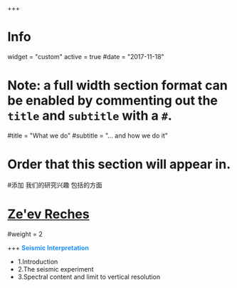 +++
# Info
widget = "custom"
active = true
#date = "2017-11-18"

# Note: a full width section format can be enabled by commenting out the `title` and `subtitle` with a `#`.
#title = "What we do"
#subtitle = "... and how we do it"

# Order that this section will appear in.
#添加 我们的研究兴趣 包括的方面
# [Ze'ev Reches](http://earthquakes.ou.edu/reches/)
#weight = 2

+++
<font color=DodgerBlue >**Seismic Interpretation**</font>  
* 1.Introduction  
* 2.The seismic experiment  
* 3.Spectral content and limit to vertical resolution  